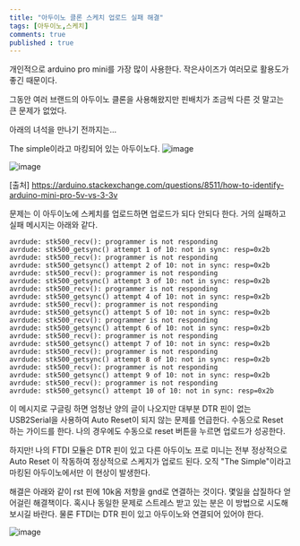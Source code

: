 ```yaml
---
title: "아두이노 클론 스케치 업로드 실패 해결"
tags: [아두이노,스케치]
comments: true
published : true
---
```


개인적으로 arduino pro mini를 가장 많이 사용한다. 작은사이즈가 여러모로 활용도가 좋긴 때문이다.

그동안 여러 브랜드의 아두이노 클론을 사용해왔지만 핀배치가 조금씩 다른 것 말고는 큰 문제가 없었다.

아래의 녀석을 만나기 전까지는...

The simple이라고 마킹되어 있는 아두이노다.
![image](https://i.stack.imgur.com/vRb0Y.jpg)

![image](https://i.stack.imgur.com/ZFngy.jpg)

[출처] https://arduino.stackexchange.com/questions/8511/how-to-identify-arduino-mini-pro-5v-vs-3-3v


문제는 이 아두이노에 스케치를 업로드하면 업로드가 되다 안되다 한다. 거의 실패하고 실패 메시지는 아래와 같다. 

```
avrdude: stk500_recv(): programmer is not responding
avrdude: stk500_getsync() attempt 1 of 10: not in sync: resp=0x2b
avrdude: stk500_recv(): programmer is not responding
avrdude: stk500_getsync() attempt 2 of 10: not in sync: resp=0x2b
avrdude: stk500_recv(): programmer is not responding
avrdude: stk500_getsync() attempt 3 of 10: not in sync: resp=0x2b
avrdude: stk500_recv(): programmer is not responding
avrdude: stk500_getsync() attempt 4 of 10: not in sync: resp=0x2b
avrdude: stk500_recv(): programmer is not responding
avrdude: stk500_getsync() attempt 5 of 10: not in sync: resp=0x2b
avrdude: stk500_recv(): programmer is not responding
avrdude: stk500_getsync() attempt 6 of 10: not in sync: resp=0x2b
avrdude: stk500_recv(): programmer is not responding
avrdude: stk500_getsync() attempt 7 of 10: not in sync: resp=0x2b
avrdude: stk500_recv(): programmer is not responding
avrdude: stk500_getsync() attempt 8 of 10: not in sync: resp=0x2b
avrdude: stk500_recv(): programmer is not responding
avrdude: stk500_getsync() attempt 9 of 10: not in sync: resp=0x2b
avrdude: stk500_recv(): programmer is not responding
avrdude: stk500_getsync() attempt 10 of 10: not in sync: resp=0x2b
```

이 메시지로 구글링 하면 엄청난 양의 글이 나오지만 대부분 DTR 핀이 없는 USB2Serial을 사용하여 Auto Reset이 되지 않는 문제를 언급한다. 수동으로 Reset 하는 가이드를 한다. 나의 경우에도 수동으로 reset 버튼을 누르면 업로드가 성공한다. 

하지만! 나의 FTDI 모듈은 DTR 핀이 있고 다른 아두이노 프로 미니는 전부 정상적으로 Auto Reset 이 작동하여 정상적으로 스케지가 업로드 된다. 오직 "The Simple"이라고 마킹된 아두이노에서만 이 현상이 발생한다. 

해결은 아래와 같이 rst 핀에 10k옴 저항을 gnd로 연결하는 것이다. 몇일을 삽질하다 얻어걸린 해결책이다. 혹시나 동일한 문제로 스트레스 받고 있는 분은 이 방법으로 시도해 보시길 바란다. 물론 FTDI는 DTR 핀이 있고 아두이노와 연결되어 있어야 한다.

![image](https://user-images.githubusercontent.com/19382541/83353325-c25f5d00-a38c-11ea-9bee-b33465becbb1.png)

